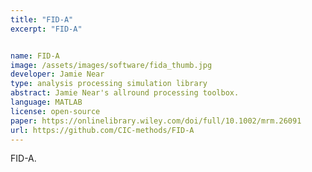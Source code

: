 ```yaml
---
title: "FID-A"
excerpt: "FID-A"


name: FID-A
image: /assets/images/software/fida_thumb.jpg
developer: Jamie Near
type: analysis processing simulation library
abstract: Jamie Near's allround processing toolbox.
language: MATLAB
license: open-source
paper: https://onlinelibrary.wiley.com/doi/full/10.1002/mrm.26091
url: https://github.com/CIC-methods/FID-A
---
```


FID-A.
